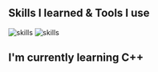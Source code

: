 <h2>Skills I learned & Tools I use</h2>
<img src="https://skillicons.dev/icons?i=js,ts,react,html,css,sass,bootstrap,jquery,nodejs,babel,postgresql,bash&perline=6" alt="skills">
<img src="https://skillicons.dev/icons?i=vscode,webstorm,github,git,gitlab,linux,qt,discord,docker&perline=6" alt="skills">

<h2>I'm currently learning C++</h2>
